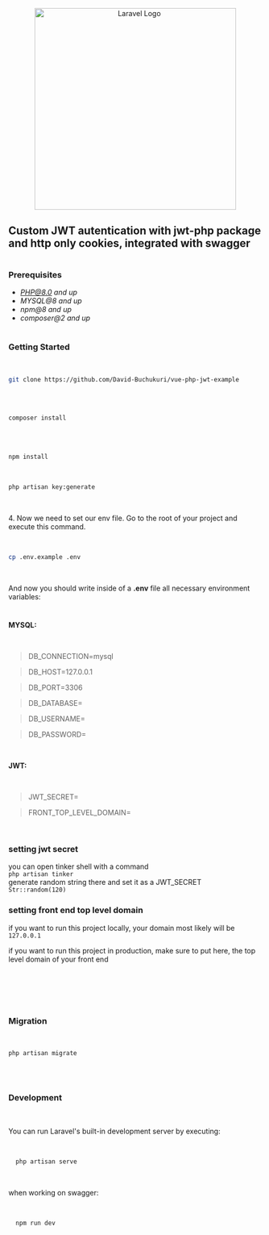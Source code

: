 <p align="center"><a href="https://laravel.com" target="_blank"><img src="https://raw.githubusercontent.com/laravel/art/master/logo-lockup/5%20SVG/2%20CMYK/1%20Full%20Color/laravel-logolockup-cmyk-red.svg" width="400" alt="Laravel Logo"></a></p>

## Custom JWT autentication with jwt-php package and http only cookies, integrated with swagger

#

### Prerequisites

-   *PHP@8.0 and up*
-   _MYSQL@8 and up_
-   _npm@8 and up_
-   _composer@2 and up_

#

### Getting Started

<br>

```sh
git clone https://github.com/David-Buchukuri/vue-php-jwt-example
```

<br>

<br>

```sh
composer install
```

<br>

<br>

```sh
npm install
```

<br>

```sh
php artisan key:generate
```

<br>

4\. Now we need to set our env file. Go to the root of your project and execute this command.

<br>

```sh
cp .env.example .env
```

<br>

And now you should write inside of a **.env** file all necessary environment variables:

#

#

**MYSQL:**

<br>

> DB_CONNECTION=mysql

> DB_HOST=127.0.0.1

> DB_PORT=3306

> DB_DATABASE=

> DB_USERNAME=

> DB_PASSWORD=

<br>

**JWT:**

<br>

> JWT_SECRET=

> FRONT_TOP_LEVEL_DOMAIN=

<br>

### setting jwt secret

you can open tinker shell with a command
<br>
`php artisan tinker`
<br>
generate random string there and set it as a JWT_SECRET
<br>
`Str::random(120)`
<br>

### setting front end top level domain

if you want to run this project locally, your domain most likely will be `127.0.0.1`

if you want to run this project in production, make sure to put here, the top level domain of your front end

<br>

<br>
<br>

#

### Migration

<br>

```sh
php artisan migrate
```

<br>

#

### Development

<br>

You can run Laravel's built-in development server by executing:

<br>

```sh
  php artisan serve
```

<br>

when working on swagger:

<br>

```sh
  npm run dev
```

#
